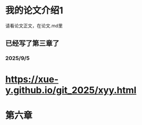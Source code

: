 # 我的论文介绍1

请看论文正文，在论文.md里
## 已经写了第三章了

 

### 2025/9/5

# https://xue-y.github.io/git_2025/xyy.html
# 第六章

